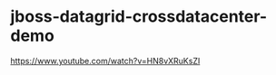 jboss-datagrid-crossdatacenter-demo
===================================

https://www.youtube.com/watch?v=HN8vXRuKsZI
